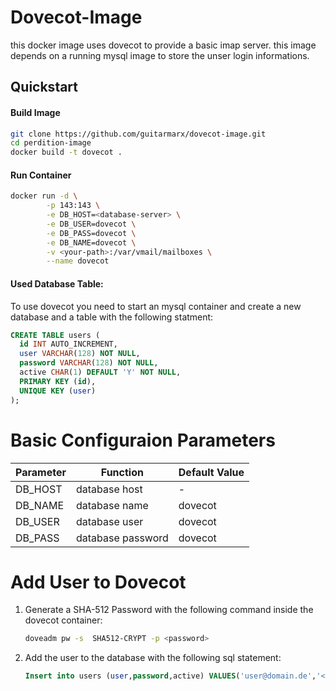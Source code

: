 # Dovecot-Image

this docker image uses dovecot to provide a basic imap server. this image depends on a running mysql image to store the unser login informations.

## Quickstart

#### Build Image
```sh
git clone https://github.com/guitarmarx/dovecot-image.git
cd perdition-image
docker build -t dovecot .
```
#### Run Container
```sh
docker run -d \
        -p 143:143 \
        -e DB_HOST=<database-server> \
        -e DB_USER=dovecot \
        -e DB_PASS=dovecot \
        -e DB_NAME=dovecot \
        -v <your-path>:/var/vmail/mailboxes \
        --name dovecot
```

#### Used Database Table:
To use dovecot you need to start an mysql container and create a new database and a table with the following statment:
```sql
CREATE TABLE users (
  id INT AUTO_INCREMENT,
  user VARCHAR(128) NOT NULL,
  password VARCHAR(128) NOT NULL,
  active CHAR(1) DEFAULT 'Y' NOT NULL,
  PRIMARY KEY (id),
  UNIQUE KEY (user)
);
```

# Basic Configuraion Parameters
Parameter | Function| Default Value|
---|---|---|
DB_HOST|database host|-
DB_NAME| database name|dovecot
DB_USER|database user|dovecot
DB_PASS|database password|dovecot

# Add User to Dovecot
1. Generate a SHA-512 Password with the following command inside the dovecot container:
    ```sh
    doveadm pw -s  SHA512-CRYPT -p <password>
    ````
2. Add the user to the database with the following sql statement:
    ```sql
    Insert into users (user,password,active) VALUES('user@domain.de','<password-hash>','Y');
    ````







